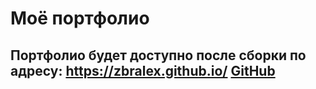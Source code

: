 # Моё портфолио
## Портфолио будет доступно после сборки по адресу: https://zbralex.github.io/ [GitHub](https://zbralex.github.io/)
